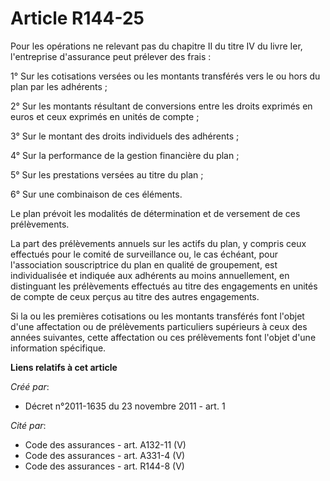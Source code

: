 # Article R144-25

Pour les opérations ne relevant pas du chapitre II du titre IV du livre Ier, l'entreprise d'assurance peut prélever des
frais :

1° Sur les cotisations versées ou les montants transférés vers le ou hors du plan par les adhérents ;

2° Sur les montants résultant de conversions entre les droits exprimés en euros et ceux exprimés en unités de compte ;

3° Sur le montant des droits individuels des adhérents ;

4° Sur la performance de la gestion financière du plan ;

5° Sur les prestations versées au titre du plan ;

6° Sur une combinaison de ces éléments.

Le plan prévoit les modalités de détermination et de versement de ces prélèvements.

La part des prélèvements annuels sur les actifs du plan, y compris ceux effectués pour le comité de surveillance ou, le cas
échéant, pour l'association souscriptrice du plan en qualité de groupement, est individualisée et indiquée aux adhérents au
moins annuellement, en distinguant les prélèvements effectués au titre des engagements en unités de compte de ceux perçus au
titre des autres engagements.

Si la ou les premières cotisations ou les montants transférés font l'objet d'une affectation ou de prélèvements particuliers
supérieurs à ceux des années suivantes, cette affectation ou ces prélèvements font l'objet d'une information spécifique.

**Liens relatifs à cet article**

_Créé par_:

  - Décret n°2011-1635 du 23 novembre 2011 - art. 1

_Cité par_:

  - Code des assurances - art. A132-11 (V)
  - Code des assurances - art. A331-4 (V)
  - Code des assurances - art. R144-8 (V)
